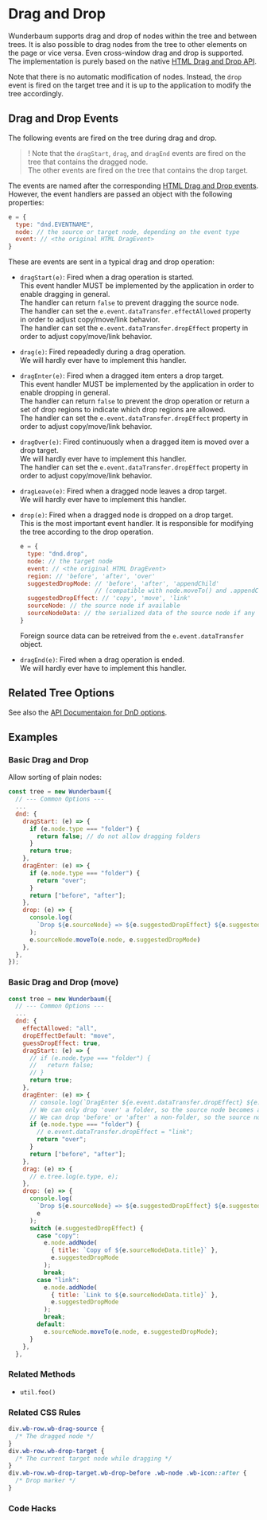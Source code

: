 # Drag and Drop

Wunderbaum supports drag and drop of nodes within the tree and between trees.
It is also possible to drag nodes from the tree to other elements on the page or
vice versa. Even cross-window drag and drop is supported. <br>
The implementation is purely based on the native
[HTML Drag and Drop API](https://developer.mozilla.org/en-US/docs/Web/API/HTML_Drag_and_Drop_API).

Note that there is no automatic modification of nodes. Instead, the
`drop` event is fired on the target tree and it is up to the application to 
modify the tree accordingly.

## Drag and Drop Events

The following events are fired on the tree during drag and drop.

>! Note that the `dragStart`, `drag`, and `dragEnd` events are fired on the 
   tree that contains the dragged node. <br>
   The other events are fired on the tree that contains the drop target.

The events are named after the corresponding 
[HTML Drag and Drop events](https://developer.mozilla.org/en-US/docs/Web/API/DragEvent).
However, the event handlers are passed an object with the following properties:

```js
e = {
  type: "dnd.EVENTNAME",  
  node: // the source or target node, depending on the event type
  event: // <the original HTML DragEvent>
}
```

These are events are sent in a typical drag and drop operation:

- `dragStart(e)`: Fired when a drag operation is started.<br>
  This event handler MUST be implemented by the application in order to enable
  dragging in general. <br>
  The handler can return `false` to prevent dragging the source node.<br>
  The handler can set the `e.event.dataTransfer.effectAllowed` property in order
  to adjust copy/move/link behavior. <br>
  The handler can set the `e.event.dataTransfer.dropEffect` property in order to 
  adjust copy/move/link behavior.

- `drag(e)`: Fired repeadedly during a drag operation.<br>
  We will hardly ever have to implement this handler.

- `dragEnter(e)`: Fired when a dragged item enters a drop target.<br>
  This event handler MUST be implemented by the application in order to enable
  dropping in general. <br>
  The handler can return `false` to prevent the drop operation or return a set of drop regions to indicate which drop regions are allowed. <br>
  The handler can set the `e.event.dataTransfer.dropEffect` property in order to 
  adjust copy/move/link behavior.

- `dragOver(e)`: Fired continuously when a dragged item is moved over a drop target. <br>
  We will hardly ever have to implement this handler. <br>
  The handler can set the `e.event.dataTransfer.dropEffect` property in order to 
  adjust copy/move/link behavior.

- `dragLeave(e)`: Fired when a dragged node leaves a drop target. <br>
  We will hardly ever have to implement this handler.

- `drop(e)`: Fired when a dragged node is dropped on a drop target. <br>
  This is the most important event handler. It is responsible for modifying the
  tree according to the drop operation. <br>
  ```js
  e = {
    type: "dnd.drop",
    node: // the target node
    event: // <the original HTML DragEvent>
    region: // 'before', 'after', 'over'
    suggestedDropMode: // 'before', 'after', 'appendChild'
                       // (compatible with node.moveTo() and .appendChild())
    suggestedDropEffect: // 'copy', 'move', 'link'
    sourceNode: // the source node if available
    sourceNodeData: // the serialized data of the source node if any
  }
  ```
  Foreign source data can be retreived from the `e.event.dataTransfer` object.

- `dragEnd(e)`: Fired when a drag operation is ended.<br>
  We will hardly ever have to implement this handler.


## Related Tree Options

See also the 
[API Documentaion for DnD options](https://mar10.github.io/wunderbaum/api/types/types.DndOptionsType.html).

## Examples

### Basic Drag and Drop

Allow sorting of plain nodes:
```js
const tree = new Wunderbaum({
  // --- Common Options ---
  ...
  dnd: {
    dragStart: (e) => {
      if (e.node.type === "folder") {
        return false; // do not allow dragging folders
      }
      return true;
    },
    dragEnter: (e) => {
      if (e.node.type === "folder") {
        return "over";
      }
      return ["before", "after"];
    },
    drop: (e) => {
      console.log(
        `Drop ${e.sourceNode} => ${e.suggestedDropEffect} ${e.suggestedDropMode} ${e.node}`, e
      );
      e.sourceNode.moveTo(e.node, e.suggestedDropMode)
    },
  },
});
```

### Basic Drag and Drop (move)

```js
const tree = new Wunderbaum({
  // --- Common Options ---
  ...
  dnd: {
    effectAllowed: "all",
    dropEffectDefault: "move",
    guessDropEffect: true,
    dragStart: (e) => {
      // if (e.node.type === "folder") {
      //   return false;
      // }
      return true;
    },
    dragEnter: (e) => {
      // console.log(`DragEnter ${e.event.dataTransfer.dropEffect} ${e.node}`, e);
      // We can only drop 'over' a folder, so the source node becomes a child.
      // We can drop 'before' or 'after' a non-folder, so the source node becomes a sibling.
      if (e.node.type === "folder") {
        // e.event.dataTransfer.dropEffect = "link";
        return "over";
      }
      return ["before", "after"];
    },
    drag: (e) => {
      // e.tree.log(e.type, e);
    },
    drop: (e) => {
      console.log(
        `Drop ${e.sourceNode} => ${e.suggestedDropEffect} ${e.suggestedDropMode} ${e.node}`,
        e
      );
      switch (e.suggestedDropEffect) {
        case "copy":
          e.node.addNode(
            { title: `Copy of ${e.sourceNodeData.title}` },
            e.suggestedDropMode
          );
          break;
        case "link":
          e.node.addNode(
            { title: `Link to ${e.sourceNodeData.title}` },
            e.suggestedDropMode
          );
          break;
        default:
          e.sourceNode.moveTo(e.node, e.suggestedDropMode);
      }
    },
  },
```

### Related Methods

- `util.foo()`

### Related CSS Rules

```css
div.wb-row.wb-drag-source {
  /* The dragged node */
}
div.wb-row.wb-drop-target {
  /* The current target node while dragging */
}
div.wb-row.wb-drop-target.wb-drop-before .wb-node .wb-icon::after {
  /* Drop marker */
}
```

### Code Hacks

```js

```
